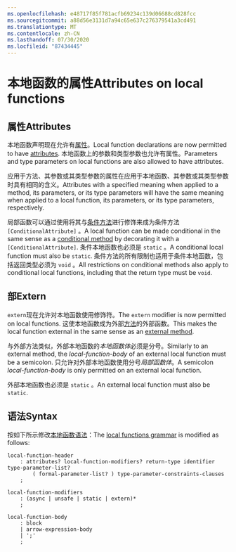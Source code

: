 ```yaml
---
ms.openlocfilehash: e48717f85f781acfb69234c139d06688cd828fcc
ms.sourcegitcommit: a88d56e3131d7a94c65e637c276379541a3cd491
ms.translationtype: MT
ms.contentlocale: zh-CN
ms.lasthandoff: 07/30/2020
ms.locfileid: "87434445"
---
```

# <a name="attributes-on-local-functions"></a><span data-ttu-id="aac83-101">本地函数的属性</span><span class="sxs-lookup"><span data-stu-id="aac83-101">Attributes on local functions</span></span>

## <a name="attributes"></a><span data-ttu-id="aac83-102">属性</span><span class="sxs-lookup"><span data-stu-id="aac83-102">Attributes</span></span>

<span data-ttu-id="aac83-103">本地函数声明现在允许有[属性](../../spec/attributes.md)。</span><span class="sxs-lookup"><span data-stu-id="aac83-103">Local function declarations are now permitted to have [attributes](../../spec/attributes.md).</span></span> <span data-ttu-id="aac83-104">本地函数上的参数和类型参数也允许有属性。</span><span class="sxs-lookup"><span data-stu-id="aac83-104">Parameters and type parameters on local functions are also allowed to have attributes.</span></span>

<span data-ttu-id="aac83-105">应用于方法、其参数或其类型参数的属性在应用于本地函数、其参数或其类型参数时具有相同的含义。</span><span class="sxs-lookup"><span data-stu-id="aac83-105">Attributes with a specified meaning when applied to a method, its parameters, or its type parameters will have the same meaning when applied to a local function, its parameters, or its type parameters, respectively.</span></span>

<span data-ttu-id="aac83-106">局部函数可以通过使用将其与[条件方法](../../spec/attributes.md#the-conditional-attribute)进行修饰来成为条件方法 `[ConditionalAttribute]` 。</span><span class="sxs-lookup"><span data-stu-id="aac83-106">A local function can be made conditional in the same sense as a [conditional method](../../spec/attributes.md#the-conditional-attribute) by decorating it with a `[ConditionalAttribute]`.</span></span> <span data-ttu-id="aac83-107">条件本地函数也必须是 `static` 。</span><span class="sxs-lookup"><span data-stu-id="aac83-107">A conditional local function must also be `static`.</span></span> <span data-ttu-id="aac83-108">条件方法的所有限制也适用于条件本地函数，包括返回类型必须为 `void` 。</span><span class="sxs-lookup"><span data-stu-id="aac83-108">All restrictions on conditional methods also apply to conditional local functions, including that the return type must be `void`.</span></span>

## <a name="extern"></a><span data-ttu-id="aac83-109">部</span><span class="sxs-lookup"><span data-stu-id="aac83-109">Extern</span></span>

<span data-ttu-id="aac83-110">`extern`现在允许对本地函数使用修饰符。</span><span class="sxs-lookup"><span data-stu-id="aac83-110">The `extern` modifier is now permitted on local functions.</span></span> <span data-ttu-id="aac83-111">这使本地函数成为外部[方法](../../spec/classes.md#external-methods)的外部函数。</span><span class="sxs-lookup"><span data-stu-id="aac83-111">This makes the local function external in the same sense as an [external method](../../spec/classes.md#external-methods).</span></span>

<span data-ttu-id="aac83-112">与外部方法类似，外部本地函数的*本地函数体*必须是分号。</span><span class="sxs-lookup"><span data-stu-id="aac83-112">Similarly to an external method, the *local-function-body* of an external local function must be a semicolon.</span></span> <span data-ttu-id="aac83-113">只允许对外部本地函数使用分号*局部函数体*。</span><span class="sxs-lookup"><span data-stu-id="aac83-113">A semicolon *local-function-body* is only permitted on an external local function.</span></span> 

<span data-ttu-id="aac83-114">外部本地函数也必须是 `static` 。</span><span class="sxs-lookup"><span data-stu-id="aac83-114">An external local function must also be `static`.</span></span>

## <a name="syntax"></a><span data-ttu-id="aac83-115">语法</span><span class="sxs-lookup"><span data-stu-id="aac83-115">Syntax</span></span>

<span data-ttu-id="aac83-116">按如下所示修改[本地函数语法](../csharp-7.0/local-functions.md#syntax-grammar)：</span><span class="sxs-lookup"><span data-stu-id="aac83-116">The [local functions grammar](../csharp-7.0/local-functions.md#syntax-grammar) is modified as follows:</span></span>
```
local-function-header
    : attributes? local-function-modifiers? return-type identifier type-parameter-list?
        ( formal-parameter-list? ) type-parameter-constraints-clauses
    ;

local-function-modifiers
    : (async | unsafe | static | extern)*
    ;

local-function-body
    : block
    | arrow-expression-body
    | ';'
    ;
```
